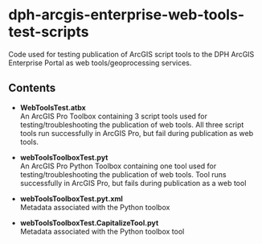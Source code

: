 # dph-arcgis-enterprise-web-tools-test-scripts
Code used for testing publication of ArcGIS script tools to the DPH ArcGIS Enterprise Portal as web tools/geoprocessing services.

## Contents
- <b>WebToolsTest.atbx</b><br>
  An ArcGIS Pro Toolbox containing 3 script tools used for testing/troubleshooting the publication of web tools.
  All three script tools run successfully in ArcGIS Pro, but fail during publication as web tools.
  
- <b>webToolsToolboxTest.pyt</b><br>
  An ArcGIS Pro Python Toolbox containing one tool used for testing/troubleshooting the publication of web tools.
  Tool runs successfully in ArcGIS Pro, but fails during publication as a web tool
  
- <b>webToolsToolboxTest.pyt.xml</b><br>
  Metadata associated with the Python toolbox
  
- <b>webToolsToolboxTest.CapitalizeTool.pyt</b><br>
  Metadata associated with the Python toolbox tool
